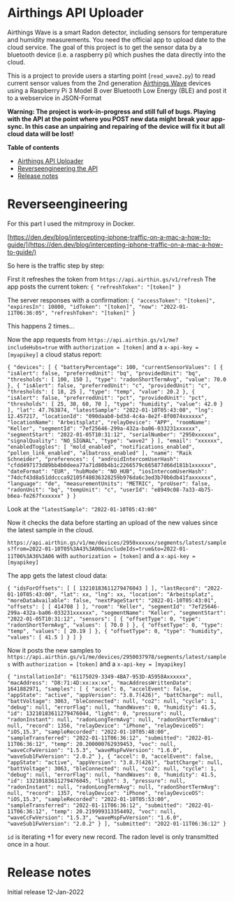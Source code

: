 # Airthings API Uploader

Airthings Wave is a smart Radon detector, including sensors for temperature and humidity measurements. You need the official app to upload date to the cloud service. The goal of this project is to get the sensor data by a bluetooth device (i.e. a raspberry pi) which pushes the data directly into the cloud.


This is a project to provide users a starting point (```read_wave2.py```) to read current sensor
values from the 2nd generation [Airthings Wave](https://airthings.com/wave/) devices using a Raspberry Pi 3
Model B over Bluetooth Low Energy (BLE) and post it to a webservice in JSON-Format

**Warning:
The project is work-in-progress and still full of bugs. Playing with the API at the point where you POST new data might break your app-sync. In this case an unpairing and repairing of the device will fix it but all cloud data will be lost!**



**Table of contents**

- [Airthings API Uploader](#Airthings-API-Uploader)
- [Reverseengineering the API](#Reverseengineering)
- [Release notes](#release-notes)

# Reverseengineering

For this part I used the mitmproxy in Docker.

[https://den.dev/blog/intercepting-iphone-traffic-on-a-mac-a-how-to-guide/](https://den.dev/blog/intercepting-iphone-traffic-on-a-mac-a-how-to-guide/)


So here is the traffic step by step:

First it refreshes the token from ```https://api.airthin.gs/v1/refresh```
The app posts the current token:
```{ "refreshToken": "[token]" }```

The server responses with a confirmation:
```{ "accessToken": "[token]", "expiresIn": 10800, "idToken": "[token]", "now": "2022-01-11T06:36:05", "refreshToken": "[token]" }```

This happens 2 times...

Now the app requests from ```https://api.airthin.gs/v1/me?includeHubs=true``` with ```authorization = [token]``` and a ```x-api-key = [myapikey]``` a cloud status report:

```{ "devices": [ { "batteryPercentage": 100, "currentSensorValues": [ { "isAlert": false, "preferredUnit": "bq", "providedUnit": "bq", "thresholds": [ 100, 150 ], "type": "radonShortTermAvg", "value": 70.0 }, { "isAlert": false, "preferredUnit": "c", "providedUnit": "c", "thresholds": [ 18, 25 ], "type": "temp", "value": 20.2 }, { "isAlert": false, "preferredUnit": "pct", "providedUnit": "pct", "thresholds": [ 25, 30, 60, 70 ], "type": "humidity", "value": 42.0 } ], "lat": 47.763874, "latestSample": "2022-01-10T05:43:00", "lng": 12.457217, "locationId": "090daab0-bd3d-4c4a-8e2f-8f0074xxxxxx", "locationName": "Arbeitsplatz", "relayDevice": "APP", "roomName": "Keller", "segmentId": "7ef25646-299a-432a-ba06-033231xxxxxx", "segmentStart": "2022-01-05T10:31:12", "serialNumber": "2950xxxxxx", "signalQuality": "NO_SIGNAL", "type": "wave2" } ], "email": "xxxxxx", "enabledToggles": [ "mold_enabled", "notifications_enabled", "pollen_link_enabled", "albatross_enabled" ], "name": "Raik Schneider", "preferences": { "androidIntercomUserHash": "cfdd497173d89bb4b0deea77a71d80b4b1c2266579c665877d66d181b1xxxxxx", "dateFormat": "EUR", "hubMode": "NO_HUB", "iosIntercomUserHash": "74dcf43d8a51ddccca92105f48036328259b976da6c3ed3b70b6db41faxxxxxx", "language": "de", "measurementUnits": "METRIC", "proUser": false, "radonUnit": "bq", "tempUnit": "c", "userId": "e8949c08-7a33-4b75-b6ea-fe267fxxxxxx" } }```

Look at the ```"latestSample": "2022-01-10T05:43:00"```

Now it checks the data before starting an upload of the new values since the latest sample in the cloud.

```https://api.airthin.gs/v1/me/devices/2950xxxxxx/segments/latest/samples?from=2022-01-10T05%3A43%3A00&includeIds=true&to=2022-01-11T06%3A36%3A06``` with ```authorization = [token]``` and a ```x-api-key = [myapikey]```

The app gets the latest cloud data:

```{ "idsForOffsets": [ [ 13210183611279476043 ] ], "lastRecord": "2022-01-10T05:43:00", "lat": xx, "lng": xx, "location": "Arbeitsplatz", "moreDataAvailable": false, "nextPageStart": "2022-01-10T05:43:01", "offsets": [ [ 414708 ] ], "room": "Keller", "segmentId": "7ef25646-299a-432a-ba06-033231xxxxxx", "segmentName": "Keller", "segmentStart": "2022-01-05T10:31:12", "sensors": [ { "offsetType": 0, "type": "radonShortTermAvg", "values": [ 70.0 ] }, { "offsetType": 0, "type": "temp", "values": [ 20.19 ] }, { "offsetType": 0, "type": "humidity", "values": [ 41.5 ] } ] }```

Now it posts the new samples to ```https://api.airthin.gs/v1/me/devices/2950037978/segments/latest/samples``` with ```authorization = [token]``` and a ```x-api-key = [myapikey]```

```{ "installationId": "61175029-3349-4BA7-953D-A5958Axxxxxx", "macAddress": "D8:71:4D:xx:xx:xx", "macAddressWrittenDate": 1641882971, "samples": [ { "accel": 0, "accelEvent": false, "appState": "active", "appVersion": "3.8.7(426)", "battCharge": null, "battVoltage": 3063, "bleConnected": null, "co2": null, "cycle": 1, "debug": null, "errorFlag": null, "handWaves": 0, "humidity": 41.5, "id": 13210183611279476044, "light": 0, "pressure": null, "radonInstant": null, "radonLongTermAvg": null, "radonShortTermAvg": null, "record": 1356, "relayDevice": "iPhone", "relayDeviceOS": "iOS,15.3", "sampleRecorded": "2022-01-10T05:48:00", "sampleTransferred": "2022-01-11T06:36:12", "submitted": "2022-01-11T06:36:12", "temp": 20.200000762939453, "voc": null, "waveCcFwVersion": "1.5.3", "waveMspFwVersion": "1.6.0", "waveSub1FwVersion": "2.0.2" }, { "accel": 0, "accelEvent": false, "appState": "active", "appVersion": "3.8.7(426)", "battCharge": null, "battVoltage": 3063, "bleConnected": null, "co2": null, "cycle": 1, "debug": null, "errorFlag": null, "handWaves": 0, "humidity": 41.5, "id": 13210183611279476045, "light": 3, "pressure": null, "radonInstant": null, "radonLongTermAvg": null, "radonShortTermAvg": null, "record": 1357, "relayDevice": "iPhone", "relayDeviceOS": "iOS,15.3", "sampleRecorded": "2022-01-10T05:53:00", "sampleTransferred": "2022-01-11T06:36:12", "submitted": "2022-01-11T06:36:12", "temp": 20.219999313354492, "voc": null, "waveCcFwVersion": "1.5.3", "waveMspFwVersion": "1.6.0", "waveSub1FwVersion": "2.0.2" } ], "submitted": "2022-01-11T06:36:12" }```

```id``` is iterating +1 for every new record. The radon level is only transmitted once in a hour.


# Release notes

Initial release 12-Jan-2022

